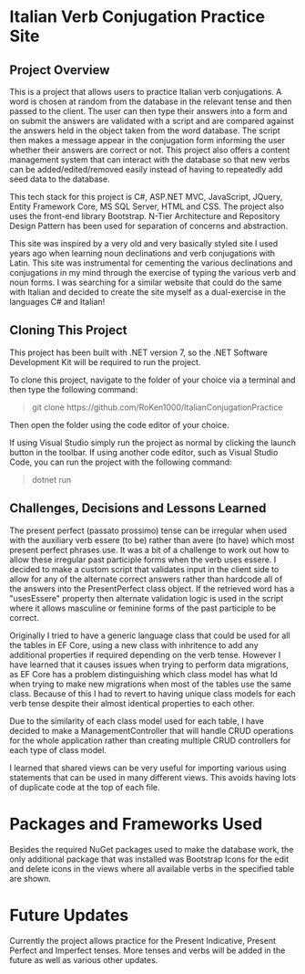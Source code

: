 # Italian Verb Conjugation Practice Site

## Project Overview
This is a project that allows users to practice Italian verb conjugations. A word is chosen at random from the database in the relevant tense and then passed to the client. The user can then type their answers into a form and on submit the answers are validated with a script and are compared against the answers held in the object taken from the word database. The script then makes a message appear in the conjugation form informing the user whether their answers are correct or not. This project also offers a content management system that can interact with the database so that new verbs can be added/edited/removed  easily instead of having to repeatedly add seed data to the database.

This tech stack for this project is C#, ASP.NET MVC, JavaScript, JQuery, Entity Framework Core, MS SQL Server, HTML and CSS. The project also uses the front-end library Bootstrap. N-Tier Architecture and Repository Design Pattern has been used for separation of concerns and abstraction. 

This site was inspired by a very old and very basically styled site I used years ago when learning noun declinations and verb conjugations with Latin. This site was instrumental for cementing the various declinations and conjugations in my mind through the exercise of typing the various verb and noun forms. I was searching for a similar website that could do the same with Italian and decided to create the site myself as a dual-exercise in the languages C# and Italian!

## Cloning This Project

This project has been built with .NET version 7, so the .NET Software Development Kit will be required to run the project. 

To clone this project, navigate to the folder of your choice via a terminal and then type the following command:

> git clone <span>https://</span>github.com/RoKen1000/ItalianConjugationPractice

Then open the folder using the code editor of your choice.

If using Visual Studio simply run the project as normal by clicking the launch button in the toolbar. If using another code editor, such as Visual Studio Code, you can run the project with the following command:

> dotnet run

## Challenges, Decisions and Lessons Learned
The present perfect (passato prossimo) tense can be irregular when used with the auxiliary verb essere (to be) rather than avere (to have) which most present perfect phrases use. It was a bit of a challenge to work out how to allow these irregular past participle forms when the verb uses essere. I decided to make a custom script that validates input in the client side to allow for any of the alternate correct answers rather than hardcode all of the answers into the PresentPerfect class object. If the retrieved word has a "usesEssere" property then alternate validation logic is used in the script where it allows masculine or feminine forms of the past participle to be correct. 

Originally I tried to have a generic language class that could be used for all the tables in EF Core, using a new class with inhritence to add any additional properties if required depending on the verb tense. However I have learned that it causes issues when trying to perform data migrations, as EF Core has a problem distinguishing which class model has what Id when trying to make new migrations when most of the tables use the same class. Because of this I had to revert to having unique class models for each verb tense despite their almost identical properties to each other.

Due to the similarity of each class model used for each table, I have decided to make a ManagementController that will handle CRUD operations for the whole application rather than creating multiple CRUD controllers for each type of class model.

I learned that shared views can be very useful for importing various using statements that can be used in many different views. This avoids having lots of duplicate code at the top of each file.

# Packages and Frameworks Used

Besides the required NuGet packages used to make the database work, the only additional package that was installed was Bootstrap Icons for the edit and delete icons in the views where all available verbs in the specified table are shown.

# Future Updates

Currently the project allows practice for the Present Indicative, Present Perfect and Imperfect tenses. More tenses and verbs will be added in the future as well as various other updates.
